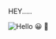 HEY..... 
 



![Hello](https://user-images.githubusercontent.com/96742829/175805531-f8fd56fd-bd42-4eeb-ae06-fb058a1aa38b.gif)
😀
🙁
